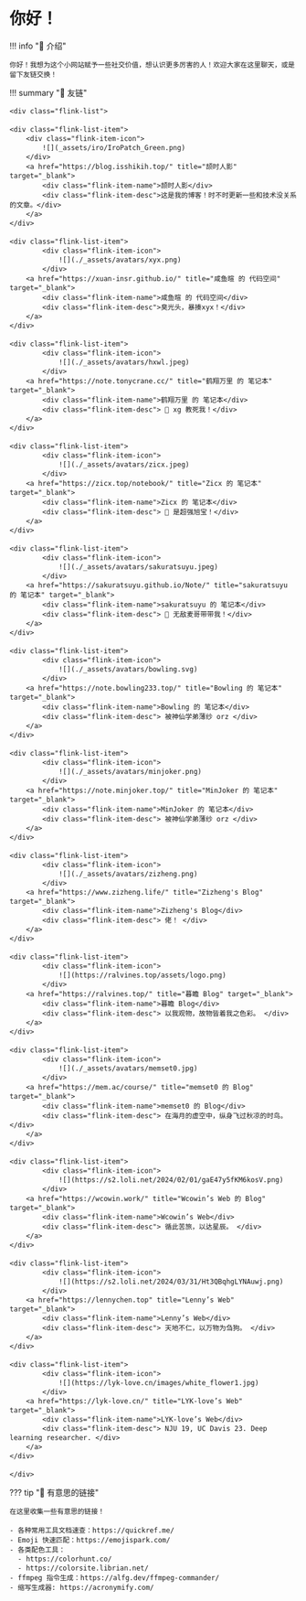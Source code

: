 # 你好！

!!! info "📜 介绍"

    你好！我想为这个小网站赋予一些社交价值，想认识更多厉害的人！欢迎大家在这里聊天，或是留下友链交换！


!!! summary "🔗 友链"

    <div class="flink-list">

    <div class="flink-list-item">
        <div class="flink-item-icon">
            ![](_assets/iro/IroPatch_Green.png)
        </div>
        <a href="https://blog.isshikih.top/" title="颉时人影" target="_blank">
            <div class="flink-item-name">颉时人影</div>
            <div class="flink-item-desc">这是我的博客！时不时更新一些和技术没关系的文章。</div>
        </a>
    </div>

    <div class="flink-list-item">
            <div class="flink-item-icon">
                ![](./_assets/avatars/xyx.png)
            </div>
        <a href="https://xuan-insr.github.io/" title="咸鱼暄 的 代码空间" target="_blank">
            <div class="flink-item-name">咸鱼暄 的 代码空间</div>
            <div class="flink-item-desc">臭光头，暴揍xyx！</div>
        </a>
    </div>

    <div class="flink-list-item">
            <div class="flink-item-icon">
                ![](./_assets/avatars/hxwl.jpeg)
            </div>
        <a href="https://note.tonycrane.cc/" title="鹤翔万里 的 笔记本" target="_blank">
            <div class="flink-item-name">鹤翔万里 的 笔记本</div>
            <div class="flink-item-desc"> 🤤 xg 教死我！</div>
        </a>
    </div>

    <div class="flink-list-item">
            <div class="flink-item-icon">
                ![](./_assets/avatars/zicx.jpeg)
            </div>
        <a href="https://zicx.top/notebook/" title="Zicx 的 笔记本" target="_blank">
            <div class="flink-item-name">Zicx 的 笔记本</div>
            <div class="flink-item-desc"> 🤤 是超强旭宝！</div>
        </a>
    </div>

    <div class="flink-list-item">
            <div class="flink-item-icon">
                ![](./_assets/avatars/sakuratsuyu.jpeg)
            </div>
        <a href="https://sakuratsuyu.github.io/Note/" title="sakuratsuyu 的 笔记本" target="_blank">
            <div class="flink-item-name">sakuratsuyu 的 笔记本</div>
            <div class="flink-item-desc"> 🤤 无敌麦哥带带我！</div>
        </a>
    </div>

    <div class="flink-list-item">
            <div class="flink-item-icon">
                ![](./_assets/avatars/bowling.svg)
            </div>
        <a href="https://note.bowling233.top/" title="Bowling 的 笔记本" target="_blank">
            <div class="flink-item-name">Bowling 的 笔记本</div>
            <div class="flink-item-desc"> 被神仙学弟薄纱 orz </div>
        </a>
    </div>

    <div class="flink-list-item">
            <div class="flink-item-icon">
                ![](./_assets/avatars/minjoker.png)
            </div>
        <a href="https://note.minjoker.top/" title="MinJoker 的 笔记本" target="_blank">
            <div class="flink-item-name">MinJoker 的 笔记本</div>
            <div class="flink-item-desc"> 被神仙学弟薄纱 orz </div>
        </a>
    </div>

    <div class="flink-list-item">
            <div class="flink-item-icon">
                ![](./_assets/avatars/zizheng.png)
            </div>
        <a href="https://www.zizheng.life/" title="Zizheng's Blog" target="_blank">
            <div class="flink-item-name">Zizheng's Blog</div>
            <div class="flink-item-desc"> 佬！ </div>
        </a>
    </div>

    <div class="flink-list-item">
            <div class="flink-item-icon">
                ![](https://ralvines.top/assets/logo.png)
            </div>
        <a href="https://ralvines.top/" title="暮瞻 Blog" target="_blank">
            <div class="flink-item-name">暮瞻 Blog</div>
            <div class="flink-item-desc"> 以我观物，故物皆着我之色彩。 </div>
        </a>
    </div>

    <div class="flink-list-item">
            <div class="flink-item-icon">
                ![](./_assets/avatars/memset0.jpg)
            </div>
        <a href="https://mem.ac/course/" title="memset0 的 Blog" target="_blank">
            <div class="flink-item-name">memset0 的 Blog</div>
            <div class="flink-item-desc"> 在海月的虚空中，纵身飞过秋凉的时鸟。 </div>
        </a>
    </div>

    <div class="flink-list-item">
            <div class="flink-item-icon">
                ![](https://s2.loli.net/2024/02/01/gaE47y5fKM6kosV.png)
            </div>
        <a href="https://wcowin.work/" title="Wcowin’s Web 的 Blog" target="_blank">
            <div class="flink-item-name">Wcowin’s Web</div>
            <div class="flink-item-desc"> 循此苦旅，以达星辰。 </div>
        </a>
    </div>

    <div class="flink-list-item">
            <div class="flink-item-icon">
                ![](https://s2.loli.net/2024/03/31/Ht3QBqhgLYNAuwj.png)
            </div>
        <a href="https://lennychen.top" title="Lenny’s Web" target="_blank">
            <div class="flink-item-name">Lenny’s Web</div>
            <div class="flink-item-desc"> 天地不仁，以万物为刍狗。 </div>
        </a>
    </div>

    <div class="flink-list-item">
            <div class="flink-item-icon">
                ![](https://lyk-love.cn/images/white_flower1.jpg)
            </div>
        <a href="https://lyk-love.cn/" title="LYK-love’s Web" target="_blank">
            <div class="flink-item-name">LYK-love’s Web</div>
            <div class="flink-item-desc"> NJU 19, UC Davis 23. Deep learning researcher. </div>
        </a>
    </div>

    </div>

??? tip "🔗 有意思的链接"

    在这里收集一些有意思的链接！

    - 各种常用工具文档速查：https://quickref.me/
    - Emoji 快速匹配：https://emojispark.com/
    - 各类配色工具：
      - https://colorhunt.co/
      - https://colorsite.librian.net/
    - ffmpeg 指令生成：https://alfg.dev/ffmpeg-commander/
    - 缩写生成器: https://acronymify.com/